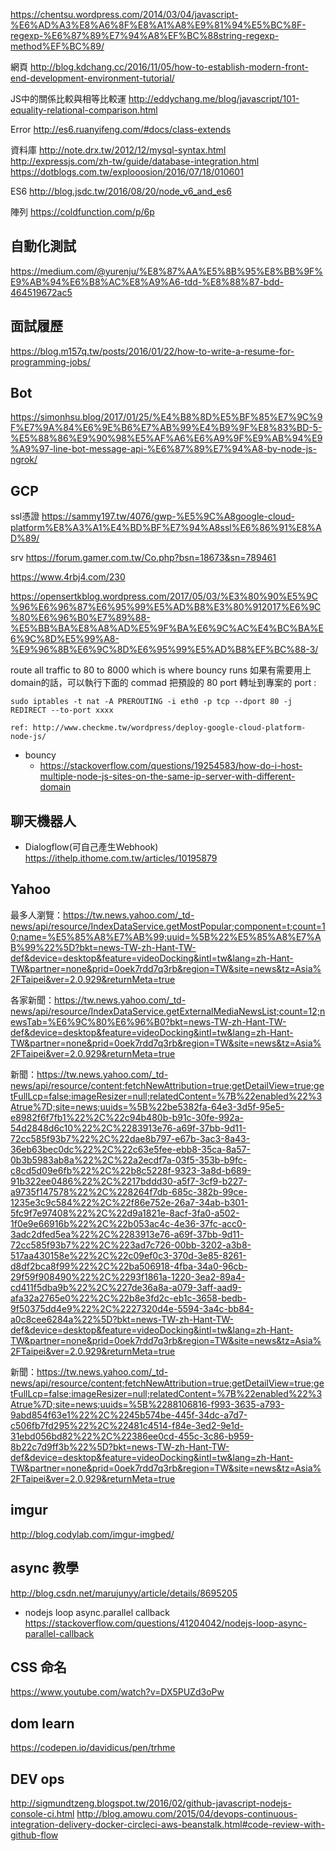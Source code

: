 https://chentsu.wordpress.com/2014/03/04/javascript-%E6%AD%A3%E8%A6%8F%E8%A1%A8%E9%81%94%E5%BC%8F-regexp-%E6%87%89%E7%94%A8%EF%BC%88string-regexp-method%EF%BC%89/


網頁
http://blog.kdchang.cc/2016/11/05/how-to-establish-modern-front-end-development-environment-tutorial/

JS中的關係比較與相等比較運
http://eddychang.me/blog/javascript/101-equality-relational-comparison.html

Error
http://es6.ruanyifeng.com/#docs/class-extends

資料庫
http://note.drx.tw/2012/12/mysql-syntax.html
http://expressjs.com/zh-tw/guide/database-integration.html
https://dotblogs.com.tw/explooosion/2016/07/18/010601

ES6
http://blog.jsdc.tw/2016/08/20/node_v6_and_es6


陣列
https://coldfunction.com/p/6p


## 自動化測試
https://medium.com/@yurenju/%E8%87%AA%E5%8B%95%E8%BB%9F%E9%AB%94%E6%B8%AC%E8%A9%A6-tdd-%E8%88%87-bdd-464519672ac5


## 面試履歷
https://blog.m157q.tw/posts/2016/01/22/how-to-write-a-resume-for-programming-jobs/

## Bot
https://simonhsu.blog/2017/01/25/%E4%B8%8D%E5%BF%85%E7%9C%9F%E7%9A%84%E6%9E%B6%E7%AB%99%E4%B9%9F%E8%83%BD-5-%E5%88%86%E9%90%98%E5%AF%A6%E6%A9%9F%E9%AB%94%E9%A9%97-line-bot-message-api-%E6%87%89%E7%94%A8-by-node-js-ngrok/


## GCP 
ssl憑證
https://sammy197.tw/4076/gwp-%E5%9C%A8google-cloud-platform%E8%A3%A1%E4%BD%BF%E7%94%A8ssl%E6%86%91%E8%AD%89/

srv
https://forum.gamer.com.tw/Co.php?bsn=18673&sn=789461

https://www.4rbj4.com/230

https://opensertkblog.wordpress.com/2017/05/03/%E3%80%90%E5%9C%96%E6%96%87%E6%95%99%E5%AD%B8%E3%80%912017%E6%9C%80%E6%96%B0%E7%89%88-%E5%BB%BA%E8%A8%AD%E5%9F%BA%E6%9C%AC%E4%BC%BA%E6%9C%8D%E5%99%A8-%E9%96%8B%E6%9C%8D%E6%95%99%E5%AD%B8%EF%BC%88-3/

route all traffic to 80 to 8000 which is where bouncy runs
如果有需要用上domain的話，可以執行下面的 commad 把預設的 80 port 轉址到專案的 port :
```
sudo iptables -t nat -A PREROUTING -i eth0 -p tcp --dport 80 -j REDIRECT --to-port xxxx

ref: http://www.checkme.tw/wordpress/deploy-google-cloud-platform-node-js/
```

- bouncy
  - https://stackoverflow.com/questions/19254583/how-do-i-host-multiple-node-js-sites-on-the-same-ip-server-with-different-domain


## 聊天機器人

- Dialogflow(可自己產生Webhook)
https://ithelp.ithome.com.tw/articles/10195879


## Yahoo

最多人瀏覽：https://tw.news.yahoo.com/_td-news/api/resource/IndexDataService.getMostPopular;component=t;count=10;name=%E5%85%A8%E7%AB%99;uuid=%5B%22%E5%85%A8%E7%AB%99%22%5D?bkt=news-TW-zh-Hant-TW-def&device=desktop&feature=videoDocking&intl=tw&lang=zh-Hant-TW&partner=none&prid=0oek7rdd7q3rb&region=TW&site=news&tz=Asia%2FTaipei&ver=2.0.929&returnMeta=true

各家新聞：https://tw.news.yahoo.com/_td-news/api/resource/IndexDataService.getExternalMediaNewsList;count=12;newsTab=%E6%9C%80%E6%96%B0?bkt=news-TW-zh-Hant-TW-def&device=desktop&feature=videoDocking&intl=tw&lang=zh-Hant-TW&partner=none&prid=0oek7rdd7q3rb&region=TW&site=news&tz=Asia%2FTaipei&ver=2.0.929&returnMeta=true

新聞：https://tw.news.yahoo.com/_td-news/api/resource/content;fetchNewAttribution=true;getDetailView=true;getFullLcp=false;imageResizer=null;relatedContent=%7B%22enabled%22%3Atrue%7D;site=news;uuids=%5B%22be5382fa-64e3-3d5f-95e5-e8982f6f7fb1%22%2C%22c94b480b-b91c-30fe-992a-54d2848d6c10%22%2C%2283913e76-a69f-37bb-9d11-72cc585f93b7%22%2C%22dae8b797-e67b-3ac3-8a43-36eb63bec0dc%22%2C%22c63e5fee-ebb8-35ca-8a57-0b3b5983ab8a%22%2C%22a2ecdf7a-03f5-353b-b9fc-c8cd5d09e6fb%22%2C%22b8c5228f-9323-3a8d-b689-91b322ee0486%22%2C%2217bddd30-a5f7-3cf9-b227-a9735f147578%22%2C%228264f7db-685c-382b-99ce-1235e3c9c584%22%2C%22f86e752e-26a7-34ab-b301-5fc9f7e97408%22%2C%22d9a1821e-8acf-3fa0-a502-1f0e9e66916b%22%2C%22b053ac4c-4e36-37fc-acc0-3adc2dfed5ea%22%2C%2283913e76-a69f-37bb-9d11-72cc585f93b7%22%2C%223ad7c726-00bb-3202-a3b8-517aa430158e%22%2C%22c09ef0c3-370d-3e85-8261-d8df2bca8f99%22%2C%22ba506918-4fba-34a0-96cb-29f59f908490%22%2C%2293f1861a-1220-3ea2-89a4-cd411f5dba9b%22%2C%227de36a8a-a079-3aff-aad9-afa32a2765e0%22%2C%22b8e3fd2c-eb1c-3658-bedb-9f50375dd4e9%22%2C%2227320d4e-5594-3a4c-bb84-a0c8cee6284a%22%5D?bkt=news-TW-zh-Hant-TW-def&device=desktop&feature=videoDocking&intl=tw&lang=zh-Hant-TW&partner=none&prid=0oek7rdd7q3rb&region=TW&site=news&tz=Asia%2FTaipei&ver=2.0.929&returnMeta=true

新聞：https://tw.news.yahoo.com/_td-news/api/resource/content;fetchNewAttribution=true;getDetailView=true;getFullLcp=false;imageResizer=null;relatedContent=%7B%22enabled%22%3Atrue%7D;site=news;uuids=%5B%2288106816-f993-3635-a793-9abd854f63e1%22%2C%2245b574be-445f-34dc-a7d7-c506fb7fd295%22%2C%22481c4514-f84e-3ed2-9e1d-31ebd056bd82%22%2C%22386ee0cd-455c-3c86-b959-8b22c7d9ff3b%22%5D?bkt=news-TW-zh-Hant-TW-def&device=desktop&feature=videoDocking&intl=tw&lang=zh-Hant-TW&partner=none&prid=0oek7rdd7q3rb&region=TW&site=news&tz=Asia%2FTaipei&ver=2.0.929&returnMeta=true


## imgur
http://blog.codylab.com/imgur-imgbed/


## async 教學
http://blog.csdn.net/marujunyy/article/details/8695205
- nodejs loop async.parallel callback
https://stackoverflow.com/questions/41204042/nodejs-loop-async-parallel-callback

## CSS 命名
https://www.youtube.com/watch?v=DX5PUZd3oPw


## dom learn
https://codepen.io/davidicus/pen/trhme


## DEV ops
http://sigmundtzeng.blogspot.tw/2016/02/github-javascript-nodejs-console-ci.html
http://blog.amowu.com/2015/04/devops-continuous-integration-delivery-docker-circleci-aws-beanstalk.html#code-review-with-github-flow

